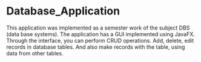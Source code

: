 # Database_Application
This application was implemented as a semester work of the subject DBS (data base systems). The application has a GUI implemented using JavaFX. Through the interface, you can perform CRUD operations. Add, delete, edit records in database tables. And also make records with the table, using data from other tables.
